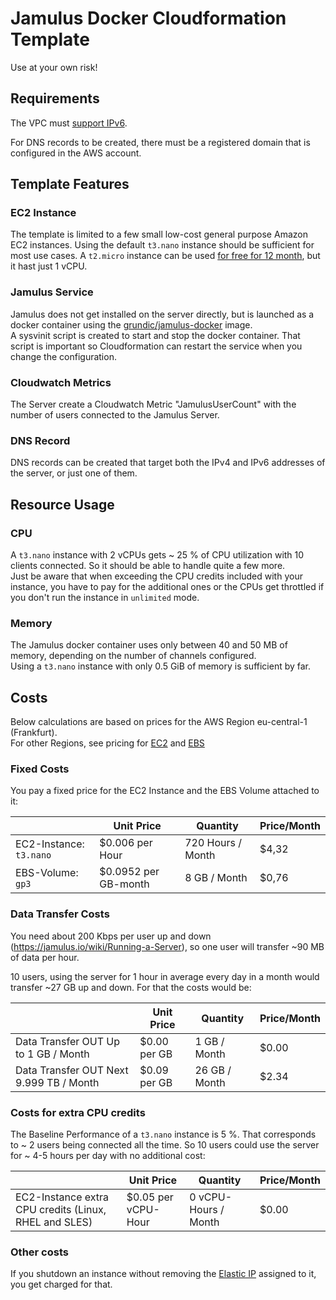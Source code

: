 # Jamulus Docker Cloudformation Template

Use at your own risk!

## Requirements

The VPC must [support IPv6](https://docs.aws.amazon.com/vpc/latest/userguide/vpc-migrate-ipv6.html).

For DNS records to be created, there must be a registered domain that is configured in the AWS account.

## Template Features

### EC2 Instance

The template is limited to a few small low-cost general purpose Amazon EC2 instances.
Using the default `t3.nano` instance should be sufficient for most use cases.
A `t2.micro` instance can be used [for free for 12 month](https://aws.amazon.com/free/), but it hast just 1 vCPU.

### Jamulus Service

Jamulus does not get installed on the server directly, but is launched as a docker container using the [grundic/jamulus-docker](https://github.com/grundic/jamulus-docker) image.  
A sysvinit script is created to start and stop the docker container. That script is important so Cloudformation can restart the service when you change the configuration.

### Cloudwatch Metrics

The Server create a Cloudwatch Metric "JamulusUserCount" with the number of users connected to the Jamulus Server.

### DNS Record

DNS records can be created that target both the IPv4 and IPv6 addresses of the server, or just one of them.

## Resource Usage

### CPU

A `t3.nano` instance with 2 vCPUs gets ~ 25 % of CPU utilization with 10 clients connected. So it should be able to handle quite a few more.  
Just be aware that when exceeding the CPU credits included with your instance, you have to pay for the additional ones or the CPUs get throttled if you don't run the instance in `unlimited` mode.

### Memory

The Jamulus docker container uses only between 40 and 50 MB of memory, depending on the number of channels configured.  
Using a `t3.nano` instance with only 0.5 GiB of memory is sufficient by far.

## Costs

Below calculations are based on prices for the AWS Region eu-central-1 (Frankfurt).  
For other Regions, see pricing for [EC2](https://aws.amazon.com/ec2/pricing/on-demand) and [EBS](https://aws.amazon.com/ebs/pricing/)

### Fixed Costs

You pay a fixed price for the EC2 Instance and the EBS Volume attached to it:

| | Unit Price | Quantity | Price/Month |
|-|-|-|-|
| EC2-Instance: `t3.nano` | $0.006 per Hour | 720 Hours / Month | $4,32 |
| EBS-Volume: `gp3` | $0.0952 per GB-month | 8 GB / Month | $0,76 |

### Data Transfer Costs

You need about 200 Kbps per user up and down (https://jamulus.io/wiki/Running-a-Server), so one user will transfer ~90 MB of data per hour.

10 users, using the server for 1 hour in average every day in a month would transfer ~27 GB up and down. For that the costs would be:

| | Unit Price | Quantity | Price/Month |
|-|-|-|-|
| Data Transfer OUT Up to 1 GB / Month | $0.00 per GB | 1 GB / Month | $0.00 |
| Data Transfer OUT Next 9.999 TB / Month | $0.09 per GB | 26 GB / Month | $2.34 |

### Costs for extra CPU credits

The Baseline Performance of a `t3.nano` instance is 5 %. That corresponds to ~ 2 users being connected all the time. So 10 users could use the server for ~ 4-5 hours per day with no additional cost:

| | Unit Price | Quantity | Price/Month |
|-|-|-|-|
| EC2-Instance extra CPU credits (Linux, RHEL and SLES) | $0.05 per vCPU-Hour | 0 vCPU-Hours / Month | $0.00 |

### Other costs

If you shutdown an instance without removing the [Elastic IP](https://aws.amazon.com/ec2/pricing/on-demand/#Elastic_IP_Addresses) assigned to it, you get charged for that.
